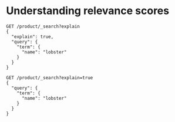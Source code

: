 # Understanding relevance scores

```
GET /product/_search?explain
{
  "explain": true,
  "query": {
    "term": {
      "name": "lobster"
    }
  }
}
```

```
GET /product/_search?explain=true
{
  "query": {
    "term": {
      "name": "lobster"
    }
  }
}
```
